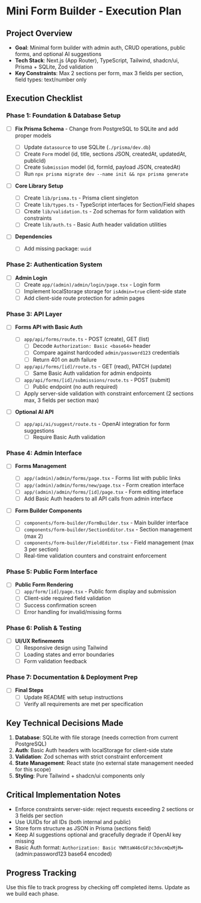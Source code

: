 # Mini Form Builder - Execution Plan

## Project Overview

- **Goal**: Minimal form builder with admin auth, CRUD operations, public forms, and optional AI suggestions
- **Tech Stack**: Next.js (App Router), TypeScript, Tailwind, shadcn/ui, Prisma + SQLite, Zod validation
- **Key Constraints**: Max 2 sections per form, max 3 fields per section, field types: text/number only

## Execution Checklist

### Phase 1: Foundation & Database Setup

- [ ] **Fix Prisma Schema** - Change from PostgreSQL to SQLite and add proper models

  - [ ] Update `datasource` to use SQLite (`./prisma/dev.db`)
  - [ ] Create `Form` model (id, title, sections JSON, createdAt, updatedAt, publicId)
  - [ ] Create `Submission` model (id, formId, payload JSON, createdAt)
  - [ ] Run `npx prisma migrate dev --name init && npx prisma generate`

- [ ] **Core Library Setup**

  - [ ] Create `lib/prisma.ts` - Prisma client singleton
  - [ ] Create `lib/types.ts` - TypeScript interfaces for Section/Field shapes
  - [ ] Create `lib/validation.ts` - Zod schemas for form validation with constraints
  - [ ] Create `lib/auth.ts` - Basic Auth header validation utilities

- [ ] **Dependencies**
  - [ ] Add missing package: `uuid`

### Phase 2: Authentication System

- [ ] **Admin Login**
  - [ ] Create `app/(admin)/admin/login/page.tsx` - Login form
  - [ ] Implement localStorage storage for `isAdmin=true` client-side state
  - [ ] Add client-side route protection for admin pages

### Phase 3: API Layer

- [ ] **Forms API with Basic Auth**

  - [ ] `app/api/forms/route.ts` - POST (create), GET (list)
    - [ ] Decode `Authorization: Basic <base64>` header
    - [ ] Compare against hardcoded `admin/password123` credentials
    - [ ] Return 401 on auth failure
  - [ ] `app/api/forms/[id]/route.ts` - GET (read), PATCH (update)
    - [ ] Same Basic Auth validation for admin endpoints
  - [ ] `app/api/forms/[id]/submissions/route.ts` - POST (submit)
    - [ ] Public endpoint (no auth required)
  - [ ] Apply server-side validation with constraint enforcement (2 sections max, 3 fields per section max)

- [ ] **Optional AI API**
  - [ ] `app/api/ai/suggest/route.ts` - OpenAI integration for form suggestions
    - [ ] Require Basic Auth validation

### Phase 4: Admin Interface

- [ ] **Forms Management**

  - [ ] `app/(admin)/admin/forms/page.tsx` - Forms list with public links
  - [ ] `app/(admin)/admin/forms/new/page.tsx` - Form creation interface
  - [ ] `app/(admin)/admin/forms/[id]/page.tsx` - Form editing interface
  - [ ] Add Basic Auth headers to all API calls from admin interface

- [ ] **Form Builder Components**
  - [ ] `components/form-builder/FormBuilder.tsx` - Main builder interface
  - [ ] `components/form-builder/SectionEditor.tsx` - Section management (max 2)
  - [ ] `components/form-builder/FieldEditor.tsx` - Field management (max 3 per section)
  - [ ] Real-time validation counters and constraint enforcement

### Phase 5: Public Form Interface

- [ ] **Public Form Rendering**
  - [ ] `app/form/[id]/page.tsx` - Public form display and submission
  - [ ] Client-side required field validation
  - [ ] Success confirmation screen
  - [ ] Error handling for invalid/missing forms

### Phase 6: Polish & Testing

- [ ] **UI/UX Refinements**
  - [ ] Responsive design using Tailwind
  - [ ] Loading states and error boundaries
  - [ ] Form validation feedback

### Phase 7: Documentation & Deployment Prep

- [ ] **Final Steps**
  - [ ] Update README with setup instructions
  - [ ] Verify all requirements are met per specification

## Key Technical Decisions Made

1. **Database**: SQLite with file storage (needs correction from current PostgreSQL)
2. **Auth**: Basic Auth headers with localStorage for client-side state
3. **Validation**: Zod schemas with strict constraint enforcement
4. **State Management**: React state (no external state management needed for this scope)
5. **Styling**: Pure Tailwind + shadcn/ui components only

## Critical Implementation Notes

- Enforce constraints server-side: reject requests exceeding 2 sections or 3 fields per section
- Use UUIDs for all IDs (both internal and public)
- Store form structure as JSON in Prisma (sections field)
- Keep AI suggestions optional and gracefully degrade if OpenAI key missing
- Basic Auth format: `Authorization: Basic YWRtaW46cGFzc3dvcmQxMjM=` (admin:password123 base64 encoded)

## Progress Tracking

Use this file to track progress by checking off completed items. Update as we build each phase.
